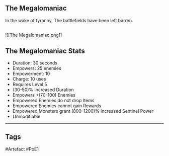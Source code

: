 ## The Megalomaniac
In the wake of tyranny,
The battlefields have been left barren.
##
![[The Megalomaniac.png]]
## The Megalomaniac Stats
- Duration: 30 seconds
- Empowers: 25 enemies
- Empowerment: 10
- Charge: 10 uses
- Requires Level 5
- (30-50)% increased Duration
- Empowers +(70-100) Enemies
- Empowered Enemies do not drop Items
- Empowered Enemies cannot gain Rewards
- Empowered Monsters grant (800-1200)% increased Sentinel Power
- Unmodifiable


---
## Tags
#Artefact
#PoE1